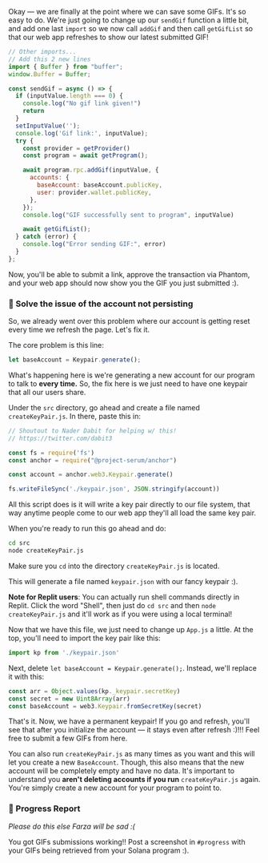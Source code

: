 Okay — we are finally at the point where we can save some GIFs. It's so easy to do. We're just going to change up our `sendGif` function a little bit, and add one last  `import` so we now call `addGif` and then call `getGifList` so that our web app refreshes to show our latest submitted GIF!

```javascript
// Other imports...
// Add this 2 new lines
import { Buffer } from "buffer";
window.Buffer = Buffer;
```

```javascript
const sendGif = async () => {
  if (inputValue.length === 0) {
    console.log("No gif link given!")
    return
  }
  setInputValue('');
  console.log('Gif link:', inputValue);
  try {
    const provider = getProvider()
    const program = await getProgram(); 

    await program.rpc.addGif(inputValue, {
      accounts: {
        baseAccount: baseAccount.publicKey,
        user: provider.wallet.publicKey,
      },
    });
    console.log("GIF successfully sent to program", inputValue)

    await getGifList();
  } catch (error) {
    console.log("Error sending GIF:", error)
  }
};
```

Now, you'll be able to submit a link, approve the transaction via Phantom, and your web app should now show you the GIF you just submitted :).

### 🙈 Solve the issue of the account not persisting

So, we already went over this problem where our account is getting reset every time we refresh the page. Let's fix it.

The core problem is this line:

```javascript
let baseAccount = Keypair.generate();
```

What's happening here is we're generating a new account for our program to talk to **every time.** So, the fix here is we just need to have one keypair that all our users share.

Under the `src` directory, go ahead and create a file named `createKeyPair.js`. In there, paste this in:

```javascript
// Shoutout to Nader Dabit for helping w/ this!
// https://twitter.com/dabit3

const fs = require('fs')
const anchor = require("@project-serum/anchor")

const account = anchor.web3.Keypair.generate()

fs.writeFileSync('./keypair.json', JSON.stringify(account))
```

All this script does is it will write a key pair directly to our file system, that way anytime people come to our web app they'll all load the same key pair.

When you're ready to run this go ahead and do:

```bash
cd src
node createKeyPair.js
```

Make sure you `cd` into the directory `createKeyPair.js` is located.

This will generate a file named `keypair.json` with our fancy keypair :).

**Note for Replit users**: You can actually run shell commands directly in Replit. Click the word "Shell", then just do `cd src` and then `node createKeyPair.js` and it'll work as if you were using a local terminal!

Now that we have this file, we just need to change up `App.js` a little. At the top, you'll need to import the key pair like this:

```javascript
import kp from './keypair.json'
```

Next, delete `let baseAccount = Keypair.generate();`. Instead, we'll replace it with this:

```javascript
const arr = Object.values(kp._keypair.secretKey)
const secret = new Uint8Array(arr)
const baseAccount = web3.Keypair.fromSecretKey(secret)
```

That's it. Now, we have a permanent keypair! If you go and refresh, you'll see that after you initialize the account — it stays even after refresh :)!!! Feel free to submit a few GIFs from here.

You can also run `createKeyPair.js` as many times as you want and this will let you create a new `BaseAccount`. Though, this also means that the new account will be completely empty and have no data. It's important to understand you **aren't deleting accounts if you run** `createKeyPair.js` again. You're simply create a new account for your program to point to.

### 🚨 Progress Report

*Please do this else Farza will be sad :(*

You got GIFs submissions working!! Post a screenshot in `#progress` with your GIFs being retrieved from your Solana program :).
